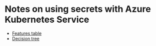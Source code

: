 # Notes on using secrets with Azure Kubernetes Service

- [Features table](./table.md)
- [Decision tree](./decisionTree.md)